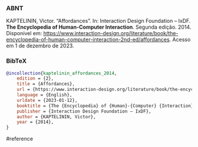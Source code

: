 ### ABNT
KAPTELININ, Victor. “Affordances”. In: Interaction Design Foundation – IxDF. **The Encyclopedia of Human-Computer Interaction**. Segunda edição. 2014. Disponível em: https://www.interaction-design.org/literature/book/the-encyclopedia-of-human-computer-interaction-2nd-ed/affordances. Acesso em 1 de dezembro de 2023.

### BibTeX
```bibtex
@incollection{kaptelinin_affordances_2014,
	edition = {2},
	title = {Affordances},
	url = {https://www.interaction-design.org/literature/book/the-encyclopedia-of-human-computer-interaction-2nd-ed/affordances},
	language = {English},
	urldate = {2023-01-12},
	booktitle = {The {Encyclopedia} of {Human}-{Computer} {Interaction}},
	publisher = {Interaction Design Foundation – IxDF},
	author = {KAPTELININ, Victor},
	year = {2014},
}
```

#reference